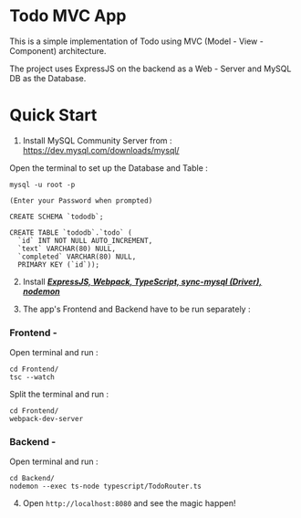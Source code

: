# Todo MVC App

This is a simple implementation of Todo using MVC (Model - View - Component) architecture.

The project uses ExpressJS on the backend as a Web - Server and MySQL DB as the Database.


# Quick Start

1) Install MySQL Community Server from : https://dev.mysql.com/downloads/mysql/

Open the terminal to set up the Database and Table : 

```
mysql -u root -p

(Enter your Password when prompted)

CREATE SCHEMA `tododb`;

CREATE TABLE `tododb`.`todo` (
  `id` INT NOT NULL AUTO_INCREMENT,
  `text` VARCHAR(80) NULL,
  `completed` VARCHAR(80) NULL,
  PRIMARY KEY (`id`));

```

2) Install *<u><b>ExpressJS, Webpack, TypeScript, sync-mysql (Driver), nodemon</u></b>*

3) The app's Frontend and Backend have to be run separately : 

### <b> Frontend - </b>


Open terminal and run : 

```
cd Frontend/
tsc --watch
```

Split the terminal and run : 

```
cd Frontend/
webpack-dev-server
```

### <b> Backend - </b>

Open terminal and run : 
```
cd Backend/
nodemon --exec ts-node typescript/TodoRouter.ts
```

4) Open `http://localhost:8080` and see the magic happen!


